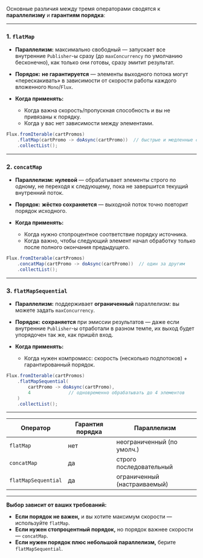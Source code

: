 Основные различия между тремя операторами сводятся к **параллелизму** и **гарантиям порядка**:

---

### 1. `flatMap`

* **Параллелизм:** максимально свободный — запускает все внутренние `Publisher`-ы сразу (до `maxConcurrency` по умолчанию бесконечно), как только они готовы, сразу эмитит результат.
* **Порядок:** **не гарантируется** — элементы выходного потока могут «перескакивать» в зависимости от скорости работы каждого вложенного `Mono`/`Flux`.
* **Когда применять:**

    * Когда важна скорость/пропускная способность и вы не привязаны к порядку.
    * Когда у вас нет зависимости между элементами.

```java
Flux.fromIterable(cartPromos)
    .flatMap(cartPromo -> doAsync(cartPromo))  // быстрые и медленные смешаются
    .collectList();
```

---

### 2. `concatMap`

* **Параллелизм:** **нулевой** — обрабатывает элементы строго по одному, не переходя к следующему, пока не завершится текущий внутренний поток.
* **Порядок:** **жёстко сохраняется** — выходной поток точно повторит порядок исходного.
* **Когда применять:**

    * Когда нужно стопроцентное соответствие порядку источника.
    * Когда важно, чтобы следующий элемент начал обработку только после полного окончания предыдущего.

```java
Flux.fromIterable(cartPromos)
    .concatMap(cartPromo -> doAsync(cartPromo))  // один за другим
    .collectList();
```

---

### 3. `flatMapSequential`

* **Параллелизм:** поддерживает **ограниченный** параллелизм: вы можете задать `maxConcurrency`.
* **Порядок:** **сохраняется** при эмиссии результатов — даже если внутренние `Publisher`-ы отработали в разном темпе, их выход будет упорядочен так же, как пришёл вход.
* **Когда применять:**

    * Когда нужен компромисс: скорость (несколько подпотоков) + гарантированный порядок.

```java
Flux.fromIterable(cartPromos)
    .flatMapSequential(
        cartPromo -> doAsync(cartPromo),
        4              // одновременно обрабатывать до 4 элементов
    )
    .collectList();
```

---

| Оператор            | Гарантия порядка | Параллелизм                  |
| ------------------- | ---------------- | ---------------------------- |
| `flatMap`           | нет              | неограниченный (по умолч.)   |
| `concatMap`         | да               | строго последовательный      |
| `flatMapSequential` | да               | ограниченный (настраиваемый) |

---

**Выбор зависит от ваших требований:**

* **Если порядок не важен,** и вы хотите максимум скорости — используйте `flatMap`.
* **Если нужен стопроцентный порядок,** но порядок важнее скорости — `concatMap`.
* **Если нужен порядок плюс небольшой параллелизм,** берите `flatMapSequential`.
